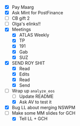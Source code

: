 - [x] Pay Maarg
- [x] Ask Mint for PostFinance
- [ ] CB gift 2
- [ ] Olga's elinks!!
- [x] Meetings
  - [x] ATLAS Weekly
  - [x] TP
  - [x] 191
  - [x] Gab
  - [x] SUZ
- [x] SEND ROY SHIT
  - [x] Read
  - [x] Edits
  - [x] Read
  - [x] Send
- [ ] Wrap up `analyze_eos`
  - [ ] Update README
  - [x] Ask AV to test it
- [x] Bug LL about merging NSWPM
- [ ] Make some MM slides for GCH
  - [x] Tell LL + GCH
